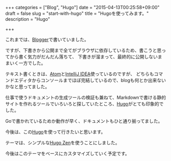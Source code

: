 +++
categories = ["Blog", "Hugo"]
date = "2015-04-13T00:25:58+09:00"
draft = false
slug = "start-with-hugo"
title = "Hugoを使ってみます。"
description = "Hugo"

+++

これまでは、[Blogger](http://grimrose.blogspot.jp/)で書いていました。

ですが、下書きから公開まで全てがブラウザに依存しているため、書こうと思ってから書く気力がだんだん落ちて、
下書きが溜まって、最終的に公開しないままいく一方でした。

テキスト書くときは、[Atom](https://atom.io/)と[IntelliJ IDEA](https://www.jetbrains.com/idea/)使っているのですが、
どちらもコマンドエディタからコンソールまでほぼ完結しているので、blogも何とか出来ないかなと思ってました。

仕事で使うドキュメントの生成ツールの検証も兼ねて、Markdownで書ける静的サイトを作れるツールでいろいろと探していたところ、[Hugo]がとても印象的でした。

Goで書かれているためか動作が早く、ドキュメントもひと通り揃ってました。

今後は、この[Hugo]を使って行きたいと思います。

テーマは、シンプルな[Hugo Zen](https://github.com/rakuishi/hugo-zen)を使うことにしました。

今後はこのテーマをベースにカスタマイズしていく予定です。

[Hugo]: http://gohugo.io/
